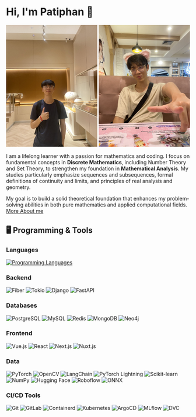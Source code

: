 # Hi, I'm Patiphan 👋
<div align="center">
    <img src="TH_1.jpg" alt="Me" width="250"/>
    <img src="Otaku.jpg" alt="Me2" width="250"/>
</div>


I am a lifelong learner with a passion for mathematics and coding. I focus on fundamental concepts in **Discrete Mathematics**, including Number Theory and Set Theory, to strengthen my foundation in **Mathematical Analysis**. My studies particularly emphasize sequences and subsequences, formal definitions of continuity and limits, and principles of real analysis and geometry.

My goal is to build a solid theoretical foundation that enhances my problem-solving abilities in both pure mathematics and applied computational fields.
<a href="https://me-v2-orpin.vercel.app/" target="_blank">More About me</a>

## 🖥 Programming & Tools
### Languages
[![Programming Languages](https://skillicons.dev/icons?i=go,python,rust,c,cpp,haskell,bash,js,ts&perline=9)](https://skillicons.dev)

### Backend
![Fiber](https://img.shields.io/badge/Fiber-00BFFF?style=for-the-badge&logo=go&logoColor=white)
![Tokio](https://img.shields.io/badge/Tokio-000000?style=for-the-badge&logo=rust&logoColor=white)
![Django](https://img.shields.io/badge/Django-092E20?style=for-the-badge&logo=django&logoColor=white)
![FastAPI](https://img.shields.io/badge/FastAPI-009688?style=for-the-badge&logo=fastapi&logoColor=white)


### Databases
![PostgreSQL](https://img.shields.io/badge/PostgreSQL-336791?style=for-the-badge&logo=postgresql&logoColor=white)
![MySQL](https://img.shields.io/badge/MySQL-4479A1?style=for-the-badge&logo=mysql&logoColor=white)
![Redis](https://img.shields.io/badge/Redis-DC382D?style=for-the-badge&logo=redis&logoColor=white)
![MongoDB](https://img.shields.io/badge/MongoDB-47A248?style=for-the-badge&logo=mongodb&logoColor=white)
![Neo4j](https://img.shields.io/badge/Neo4j-005C5C?style=for-the-badge&logo=neo4j&logoColor=white)

### Frontend
![Vue.js](https://img.shields.io/badge/Vue.js-4FC08D?style=for-the-badge&logo=vuedotjs&logoColor=white)
![React](https://img.shields.io/badge/React-61DAFB?style=for-the-badge&logo=react&logoColor=black)
![Next.js](https://img.shields.io/badge/Next.js-000000?style=for-the-badge&logo=nextdotjs&logoColor=white)
![Nuxt.js](https://img.shields.io/badge/Nuxt.js-00DC82?style=for-the-badge&logo=nuxtdotjs&logoColor=white)

### Data
![PyTorch](https://img.shields.io/badge/PyTorch-EE4C2C?style=for-the-badge&logo=pytorch&logoColor=white)
![OpenCV](https://img.shields.io/badge/OpenCV-5C3EE8?style=for-the-badge&logo=opencv&logoColor=white)
![LangChain](https://img.shields.io/badge/LangChain-1C3C3C?style=for-the-badge&logoColor=white)
![PyTorch Lightning](https://img.shields.io/badge/PyTorch_Lightning-792EE5?style=for-the-badge&logoColor=white)
![Scikit-learn](https://img.shields.io/badge/scikit--learn-F7931E?style=for-the-badge&logo=scikit-learn&logoColor=white)
![NumPy](https://img.shields.io/badge/NumPy-013243?style=for-the-badge&logo=numpy&logoColor=white)
![Hugging Face](https://img.shields.io/badge/🤗_Hugging_Face-FFCC33?style=for-the-badge&logoColor=black)
![Roboflow](https://img.shields.io/badge/Roboflow-5A31F4?style=for-the-badge&logoColor=white)
![ONNX](https://img.shields.io/badge/ONNX-005CED?style=for-the-badge&logo=onnx&logoColor=white)

### CI/CD Tools
![Git](https://img.shields.io/badge/Git-F05032?style=for-the-badge&logo=git&logoColor=white)
![GitLab](https://img.shields.io/badge/GitLab-FC6D26?style=for-the-badge&logo=gitlab&logoColor=white)
![Containerd](https://img.shields.io/badge/Containerd-326CE5?style=for-the-badge&logoColor=white)
![Kubernetes](https://img.shields.io/badge/Kubernetes-326CE5?style=for-the-badge&logo=kubernetes&logoColor=white)
![ArgoCD](https://img.shields.io/badge/ArgoCD-EF7B4D?style=for-the-badge&logoColor=white)
![MLflow](https://img.shields.io/badge/MLflow-0194E2?style=for-the-badge&logo=mlflow&logoColor=white)
![DVC](https://img.shields.io/badge/DVC-13ADC7?style=for-the-badge&logo=dvc&logoColor=white)


